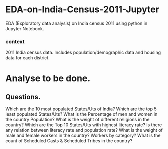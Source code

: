 # EDA-on-India-Census-2011-Jupyter
EDA (Exploratory data analysis) on India census 2011 using python in Jupyter Notebook. 
### context
2011 India census data.
Includes population/demographic data and housing data for each district.
# Analyse to be done.
## Questions.
Which are the 10 most populated States/Uts of India?
Which are the top 5 least populated States/Uts?
What is the Percentage of men and women in the country Population?
What is the weight of different religions in the country?
Which are the Top 10 States/Uts with highest literacy rate?
Is there any relation between literacy rate and population rate?
What is the weight of male and female workers in the country?
Workers by category?
What is the count of Scheduled Casts & Scheduled Tribes in the country?
